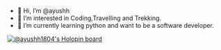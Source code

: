 - 👋 Hi, I’m @ayushh
- 👀 I’m interested in Coding,Travelling and Trekking.
- 🌱 I’m currently learning python and want to be a software developer.


[![@ayushh1804's Holopin board](https://holopin.me/ayushh1804)](https://holopin.io/@ayushh1804)
<!---
ayushh1804/ayushh1804 is a ✨ special ✨ repository because its `README.md` (this file) appears on your GitHub profile.
You can click the Preview link to take a look at your changes.
--->

